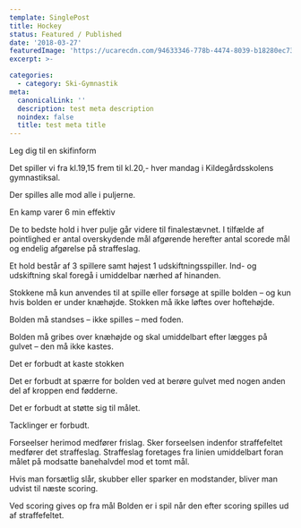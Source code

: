 ```yaml
---
template: SinglePost
title: Hockey
status: Featured / Published
date: '2018-03-27'
featuredImage: 'https://ucarecdn.com/94633346-778b-4474-8039-b18280ec73a3/'
excerpt: >-

categories:
  - category: Ski-Gymnastik
meta:
  canonicalLink: ''
  description: test meta description
  noindex: false
  title: test meta title
---
```

Leg dig til en skifinform

Det spiller vi fra kl.19,15 frem til kl.20,- hver mandag i Kildegårdsskolens gymnastiksal.

Der spilles alle mod alle i puljerne.

En kamp varer 6 min effektiv

De to bedste hold i hver pulje går videre til finalestævnet. I tilfælde af pointlighed er antal overskydende mål afgørende herefter antal scorede mål og endelig afgørelse på straffeslag.

Et hold består af 3 spillere samt højest 1 udskiftningsspiller. Ind- og udskiftning skal foregå i umiddelbar nærhed af hinanden.

Stokkene må kun anvendes til at spille eller forsøge at spille bolden – og kun hvis bolden er under knæhøjde. Stokken må ikke løftes over hoftehøjde.

Bolden må standses – ikke spilles – med foden.

Bolden må gribes over knæhøjde og skal umiddelbart efter lægges på gulvet – den må ikke kastes.

Det er forbudt at kaste stokken

Det er forbudt at spærre for bolden ved at berøre gulvet med nogen anden del af kroppen end fødderne.

Det er forbudt at støtte sig til målet.

Tacklinger er forbudt.

Forseelser herimod medfører frislag. Sker forseelsen indenfor straffefeltet medfører det straffeslag. Straffeslag foretages fra linien umiddelbart foran målet på modsatte banehalvdel mod et tomt mål.

Hvis man forsætlig slår, skubber eller sparker en modstander, bliver man udvist til næste scoring.

Ved scoring gives op fra mål Bolden er i spil når den efter scoring spilles ud af straffefeltet.
